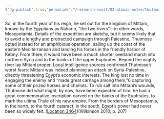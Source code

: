 ```yaml
---
{"dg-publish":true,"permalink":"/research-vault/02-atomic-notes/thutmose-i-runs-an-amphibious-operation-against-the-mittani-and-mesopotamia/"}
---
```


So, in the fourth year of his reign, he set out for the kingdom of Mittani, known by the Egyptians as Naharin, “the two rivers”—in other words, Mesopotamia. Details of the expedition are sketchy, but it seems likely that to avoid a lengthy and protracted campaign through Palestine, Thutmose opted instead for an amphibious operation, sailing up the coast of the eastern Mediterranean and landing his forces in the friendly harbor of Kebny. From there, it would have been a much shorter overland march into northern Syria and to the banks of the upper Euphrates. Beyond the mighty river lay Mittani proper. Local intelligence sources confirmed Thutmose’s worst fears: Mittani was indeed planning an attack on Syria-Palestine, directly threatening Egypt’s economic interests. The king lost no time in engaging the enemy and “made great carnage among them,”6 capturing some of their prized horses and chariots. To rub salt into Mittani’s wounds, Thutmose did what might, by now, have been expected of him: he had a great commemorative inscription carved on the banks of the Euphrates, to mark the ultima Thule of his new empire. From the borders of Mesopotamia, in the north, to the fourth cataract, in the south, Egypt’s power had never been so widely felt. ([Location 3464](https://readwise.io/to_kindle?action=open&asin=B004FGMZAI&location=3464))(Wilkinson 2010, p. 207)